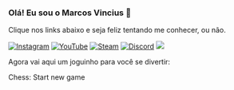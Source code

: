 ### Olá! Eu sou o Marcos Vincius 👋

Clique nos links abaixo e seja feliz tentando me conhecer, ou não.

[![Instagram](https://img.shields.io/badge/Instagram-E4405F?style=for-the-badge&logo=instagram&logoColor=white)](https://www.instagram.com/marcos_otavi.out/) [![YouTube](https://img.shields.io/badge/YouTube-FF0000?style=for-the-badge&logo=youtube&logoColor=white)](https://www.youtube.com/channel/UCETrhFWytqeTDrKihhLmqbw) [![Steam](https://img.shields.io/badge/Steam-000000?style=for-the-badge&logo=steam&logoColor=white)](https://steamcommunity.com/id/marcos10010mais1000/) [![Discord](https://img.shields.io/badge/Discord-7289DA?style=for-the-badge&logo=discord&logoColor=white)](https://discord.gg/znKM8rJjXZ) [![](https://img.shields.io/badge/Twitch-9146FF?style=for-the-badge&logo=twitch&logoColor=white)](https://www.twitch.tv/marcos10010)

Agora vai aqui um joguinho para você se divertir:

Chess: Start new game
